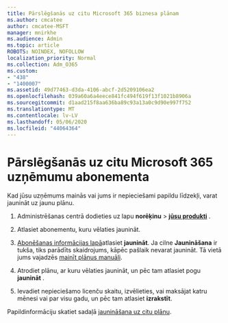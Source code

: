 ```yaml
---
title: Pārslēgšanās uz citu Microsoft 365 biznesa plānam
ms.author: cmcatee
author: cmcatee-MSFT
manager: mnirkhe
ms.audience: Admin
ms.topic: article
ROBOTS: NOINDEX, NOFOLLOW
localization_priority: Normal
ms.collection: Adm_O365
ms.custom:
- "438"
- "1400007"
ms.assetid: 49d77463-d3da-4106-abcf-2d5209106ea2
ms.openlocfilehash: 039a60a6a4eece841fc494f619f13f1021b8906a
ms.sourcegitcommit: d1aad215f8aa636ba89c93a13a0c9d90e997f752
ms.translationtype: MT
ms.contentlocale: lv-LV
ms.lasthandoff: 05/06/2020
ms.locfileid: "44064364"
---
```

# <a name="switch-to-a-different-microsoft-365-for-business-subscription"></a>Pārslēgšanās uz citu Microsoft 365 uzņēmumu abonementa

Kad jūsu uzņēmums mainās vai jums ir nepieciešami papildu līdzekļi, varat jaunināt uz jaunu plānu.
  
1. Administrēšanas centrā dodieties uz lapu **norēķinu** \> **[jūsu produkti](https://go.microsoft.com/fwlink/p/?linkid=842054)** .

2. Atlasiet abonementu, kuru vēlaties jaunināt.

3. [Abonēšanas informācijas lapā](https://admin.microsoft.com/AdminPortal/Home#/subscriptions/webdirect%252F0dbaa202-d590-4529-98c2-a5e2ebaac702)atlasiet **jaunināt**.  Ja cilne **Jaunināšana** ir tukša, tiks parādīts skaidrojums, kāpēc pašlaik nevarat jaunināt. Tā vietā jums vajadzēs [mainīt plānus manuāli](https://docs.microsoft.com/microsoft-365/commerce/subscriptions/change-plans-manually?view=o365-worldwide).

4. Atrodiet plānu, ar kuru vēlaties jaunināt, un pēc tam atlasiet pogu **jaunināt** .

5. Ievadiet nepieciešamo licenču skaitu, izvēlieties, vai maksājat katru mēnesi vai par visu gadu, un pēc tam atlasiet **izrakstīt**.

Papildinformāciju skatiet sadaļā [jaunināšana uz citu plānu](https://docs.microsoft.com/office365/admin/subscriptions-and-billing/upgrade-to-different-plan).
